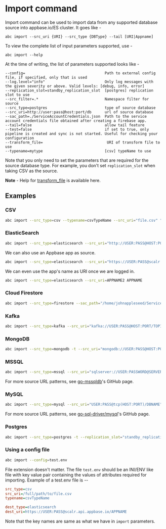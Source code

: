 # Import command

Import command can be used to import data from any supported database source into appbase.io/ES cluster.
It goes like -

```
abc import --src_uri {URI} --src_type {DBType} --tail [URI|Appname]
```

To view the complete list of input parameters supported, use -

```
abc import --help
```

At the time of writing, the list of parameters supported looks like -

```
--config=                                    Path to external config file, if specified, only that is used
--log.level="info"                           Only log messages with the given severity or above. Valid levels: [debug, info, error]
--replication_slot=standby_replication_slot  [postgres] replication slot to use
--src_filter=.*                              Namespace filter for source
--src_type=postgres                          type of source database
--src_uri=http://user:pass@host:port/db      url of source database
--sac_path=./ServiceAccountCredentials.json  Path to the service account credentials file obtained after creating a firebase app.
--tail=false                                 allow tail feature
--test=false                                 if set to true, only pipeline is created and sync is not started. Useful for checking your configuration
--transform_file=                             URI of transform file to use
--typename=mytype                            [csv] typeName to use
```

Note that you only need to set the parameters that are required for the source database type. For example, you don't set `replication_slot` when taking CSV as the source.

**Note** - Help for [transform_file](../importer/transform_file.md) is available here.


## Examples


### CSV

```sh
abc import --src_type=csv --typename=csvTypeName --src_uri="file.csv" "https://USER:PASS@scalr.api.appbase.io/APPNAME"
```


### ElasticSearch

```sh
abc import --src_type=elasticsearch --src_uri="http://USER:PASS@HOST:PORT/INDEX" "https://USER:PASS@scalr.api.appbase.io/APPNAME"
```

We can also use an Appbase app as source.

```sh
abc import --src_type=elasticsearch --src_uri="https://USER:PASS@scalr.api.appbase.io/APPNAME2" "https://USER:PASS@scalr.api.appbase.io/APPNAME"
```

We can even use the app's name as URI once we are logged in.

```sh
abc import --src_type=elasticsearch --src_uri=APPNAME2 APPNAME
```

### Cloud Firestore
```sh
abc import --src_type=firestore --sac_path="/home/johnappleseed/ServiceAccountKey.json" --src_filter="users" "https://USER:PASS@scalr.api.appbase.io/APPNAME"
```

### Kafka

```sh
abc import --src_type=kafka --src_uri="kafka://USER:PASS@HOST:PORT/TOPIC1,TOPIC2" "https://USER:PASS@scalr.api.appbase.io/APPNAME"
```

### MongoDB

```sh
abc import --src_type=mongodb -t --src_uri="mongodb://USER:PASS@HOST:PORT/DB" "https://USER:PASS@scalr.api.appbase.io/APPNAME"
```


### MSSQL

```sh
abc import --src_type=mssql --src_uri="sqlserver://USER:PASSWORD@SERVER:PORT?database=DBNAME" "https://USER:PASS@scalr.api.appbase.io/APPNAME"
```

For more source URL patterns, see [go-mssqldb](https://github.com/denisenkom/go-mssqldb#connection-parameters-and-dsn)'s GitHub page.


### MySQL

```sh
abc import --src_type=mysql --src_uri="USER:PASS@tcp(HOST:PORT)/DBNAME" "https://USER:PASS@scalr.api.appbase.io/APPNAME"
```

For more source URL patterns, see [go-sql-driver/mysql](https://github.com/go-sql-driver/mysql#examples)'s GitHub page.


### Postgres

```sh
abc import --src_type=postgres -t --replication_slot="standby_replication_slot" --src_uri="postgresql://USER:PASS@HOST:PORT/DBNAME" "https://USER:PASS@scalr.api.appbase.io/APPNAME"
```

### Using a config file

```sh
abc import --config=test.env
```

File extension doesn't matter.
The file `test.env` should be an INI/ENV like file with key value pair containing the values of attributes required for importing.
Example of a test.env file is --

```ini
src_type=csv
src_uri=/full/path/to/file.csv
typename=csvTypeName

dest_type=elasticsearch
dest_uri=https://USER:PASS@scalr.api.appbase.io/APPNAME
```

Note that the key names are same as what we have in `import` parameters.
